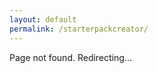 ```yaml
---
layout: default
permalink: /starterpackcreator/
---
```


<script>
window.location.href = '/';
</script>

Page not found. Redirecting...
